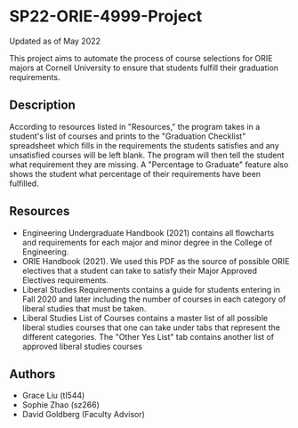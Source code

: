 # SP22-ORIE-4999-Project
Updated as of May 2022

This project aims to automate the process of course selections for ORIE majors at Cornell University 
to ensure that students fulfill their graduation requirements.

## Description

According to resources listed in "Resources," the program takes in a student's list of courses
and prints to the "Graduation Checklist" spreadsheet which fills in the requirements
the students satisfies and any unsatisfied courses will be left blank. The program will then
tell the student what requirement they are missing. A "Percentage to Graduate" feature also
shows the student what percentage of their requirements have been fulfilled.

## Resources
* Engineering Undergraduate Handbook (2021) contains all flowcharts and requirements
for each major and minor degree in the College of Engineering.
* ORIE Handbook (2021). We used this PDF as the source of possible ORIE electives that
a student can take to satisfy their Major Approved Electives requirements.
* Liberal Studies Requirements contains a guide for students entering in Fall 2020 and later
including the number of courses in each category of liberal studies that must be taken.
* Liberal Studies List of Courses contains a master list of all possible liberal studies
courses that one can take under tabs that represent the different categories. The "Other
Yes List" tab contains another list of approved liberal studies courses

## Authors

* Grace Liu (tl544)
* Sophie Zhao (sz266)
* David Goldberg (Faculty Advisor)
